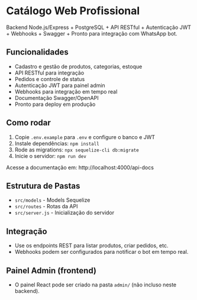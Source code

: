 # Catálogo Web Profissional

Backend Node.js/Express + PostgreSQL + API RESTful + Autenticação JWT + Webhooks + Swagger + Pronto para integração com WhatsApp bot.

## Funcionalidades
- Cadastro e gestão de produtos, categorias, estoque
- API RESTful para integração
- Pedidos e controle de status
- Autenticação JWT para painel admin
- Webhooks para integração em tempo real
- Documentação Swagger/OpenAPI
- Pronto para deploy em produção

## Como rodar
1. Copie `.env.example` para `.env` e configure o banco e JWT
2. Instale dependências: `npm install`
3. Rode as migrations: `npx sequelize-cli db:migrate`
4. Inicie o servidor: `npm run dev`

Acesse a documentação em: http://localhost:4000/api-docs

## Estrutura de Pastas
- `src/models` - Models Sequelize
- `src/routes` - Rotas da API
- `src/server.js` - Inicialização do servidor

## Integração
- Use os endpoints REST para listar produtos, criar pedidos, etc.
- Webhooks podem ser configurados para notificar o bot em tempo real.

## Painel Admin (frontend)
- O painel React pode ser criado na pasta `admin/` (não incluso neste backend).
